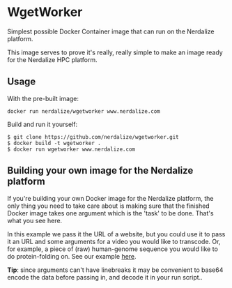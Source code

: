 # WgetWorker

Simplest possible Docker Container image that can run on the Nerdalize platform.

This image serves to prove it's really, really simple to make an image ready for the Nerdalize HPC platform.

## Usage

With the pre-built image:
```
docker run nerdalize/wgetworker www.nerdalize.com
```

Build and run it yourself:
```
$ git clone https://github.com/nerdalize/wgetworker.git
$ docker build -t wgetworker .
$ docker run wgetworker www.nerdalize.com
```

## Building your own image for the Nerdalize platform

If you're building your own Docker image for the Nerdalize platform, the only thing you need to take care about is making sure that the finished Docker image takes one argument which is the 'task' to be done. That's what you see here.

In this example we pass it the URL of a website, but you could use it to pass it an URL and some arguments for a video you would like to transcode. Or, for example, a piece of (raw) human-genome sequence you would like to do protein-folding on. See our example [here](https://github.com/nerdalize/psspred). 

**Tip**: since arguments can't have linebreaks it may be convenient to base64 encode the data before passing in, and decode it in your run script.. 
